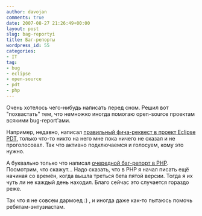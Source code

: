 ```yaml
---
author: davojan
comments: true
date: 2007-08-27 21:26:49+00:00
layout: post
slug: bag-reportyi
title: Баг-репорты
wordpress_id: 55
categories:
- IT
tag:
- bug
- eclipse
- open-source
- pdt
- php
---
```


Очень хотелось чего-нибудь написать перед сном. Решил вот "похвастать" тем, что немножко иногда помогаю open-source проектам всякими bug-report'ами.

Например, недавно, написал [правильный фича-реквест в проект Eclipse PDT](https://bugs.eclipse.org/bugs/show_bug.cgi?id=200445), только что-то никто на него мне пока ничего не сказал и не проголосовал. Так что активно подключаемся и голосуем, кому это нужно.

А буквально только что написал [очередной баг-репорт в PHP](http://bugs.php.net/bug.php?id=42450). Посмотрим, что скажут... Надо сказать, что в PHP я начал писать ещё начиная со времён, когда вышла треться бета пятой версии. Тогда я их чуть ли не каждый день находил. Благо сейчас это случается гораздо реже.

Так что я не совсем дармоед :) , и иногда даже как-то пытаюсь помочь ребятам-энтузиастам.
